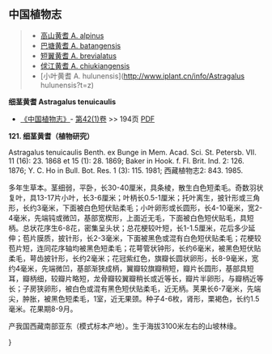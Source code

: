 

## 中国植物志

> * [高山黄耆  A.  alpinus](Astragalus-alpinus-高山黄耆.md)
> * [巴塘黄耆  A.  batangensis](Astragalus-batangensis-巴唐黄耆.md)
> * [短翼黄耆  A.  brevialatus](Astragalus-brevialatus-短翼黄耆.md)
> * [俅江黄耆  A.  chiukiangensis](Astragalus-chiukiangensis-俅江黄耆.md)
> * [小叶黄耆  A.  hulunensis](http://www.iplant.cn/info/Astragalus hulunensis?t=z)

**细茎黄耆 Astragalus tenuicaulis**

* [《中国植物志》](http://www.iplant.cn/frps)- [第42(1)卷](http://www.iplant.cn/frps/vol/42(1)) >> 194页 [PDF](http://www.iplant.cn/frps/pdf/42(1)/194.pdf)

**121. 细茎黄耆（植物研究）**

Astragalus tenuicaulis Benth. ex Bunge in Mem. Acad. Sci. St. Petersb. VII. 11 (16): 23. 1868 et 15 (1): 28. 1869; Baker in Hook. f. Fl. Brit. Ind. 2: 126. 1876; Y. C. Ho in Bull. Bot. Res. 1 (3): 115. 1981; 西藏植物志2: 843. 1985.

多年生草本。茎细弱，平卧，长30-40厘米，具条棱，散生白色短柔毛。奇数羽状复叶，具13-17片小叶，长3-6厘米；叶柄长0.5-1厘米；托叶离生，披针形或三角形，长约3毫米，下面被白色短伏贴柔毛；小叶卵形或长圆形，长4-10毫米，宽2-4毫米，先端钝或微凹，基部宽楔形，上面近无毛，下面被白色短伏贴毛，具短柄。总状花序生6-8花，密集呈头状；总花梗较叶短，长1-1.5厘米，花后多少延伸；苞片膜质，披针形，长2-3毫米，下面被黑色或混有白色短伏贴柔毛；花梗较苞片短，连同花序轴均被黑色短柔毛；花萼管状钟形，长约6毫米，被黑色短伏贴柔毛，萼齿披针形，长约2毫米；花冠紫红色，旗瓣长圆状卵形，长8-9毫米，宽约4毫米，先端微凹，基部渐狭成柄，翼瓣较旗瓣稍短，瓣片长圆形，基部具短耳，瓣柄细，较瓣片略短，龙骨瓣较翼瓣稍长或近等长，瓣片半卵形，与瓣柄近等长；子房狭卵形，被白色或混有黑色短伏贴柔毛，近无柄。荚果长6-7毫米，先端尖，肿胀，被黑色短柔毛，1室，近无果颈。种子4-6枚，肾形，栗褐色，长约1.5毫米。花果期8-9月。

产我国西藏南部亚东（模式标本产地）。生于海拔3100米左右的山坡林缘。

}